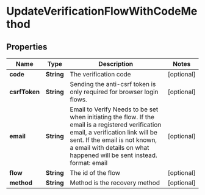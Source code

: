 

# UpdateVerificationFlowWithCodeMethod


## Properties

| Name | Type | Description | Notes |
|------------ | ------------- | ------------- | -------------|
|**code** | **String** | The verification code |  [optional] |
|**csrfToken** | **String** | Sending the anti-csrf token is only required for browser login flows. |  [optional] |
|**email** | **String** | Email to Verify  Needs to be set when initiating the flow. If the email is a registered verification email, a verification link will be sent. If the email is not known, a email with details on what happened will be sent instead.  format: email |  [optional] |
|**flow** | **String** | The id of the flow |  [optional] |
|**method** | **String** | Method is the recovery method |  [optional] |



